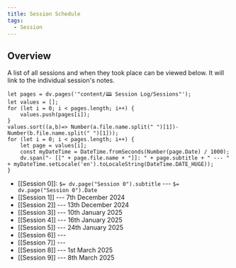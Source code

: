 ```yaml
---
title: Session Schedule
tags:
  - Session
---
```

## Overview

A list of all sessions and when they took place can be viewed below. It will link to the individual session's notes.

```dataviewjs
let pages = dv.pages('"content/🕮 Session Log/Sessions"');
let values = [];
for (let i = 0; i < pages.length; i++) {
	values.push(pages[i]);
}
values.sort((a,b)=> Number(a.file.name.split(" ")[1])-Number(b.file.name.split(" ")[1]));
for (let i = 0; i < pages.length; i++) {
	let page = values[i];
	const myDateTime = DateTime.fromSeconds(Number(page.Date) / 1000);
	dv.span("- [[" + page.file.name + "]]: " + page.subtitle + " --- " + myDateTime.setLocale('en').toLocaleString(DateTime.DATE_HUGE));
}
```

- [[Session 0]]: `$= dv.page("Session 0").subtitle` --- `$= dv.page("Session 0").Date`
- [[Session 1]] --- 7th December 2024
- [[Session 2]] --- 13th December 2024
- [[Session 3]] --- 10th January 2025
- [[Session 4]] --- 16th January 2025
- [[Session 5]] --- 24th January 2025
- [[Session 6]] ---  
- [[Session 7]] --- 
- [[Session 8]] --- 1st March 2025
- [[Session 9]] --- 8th March 2025
